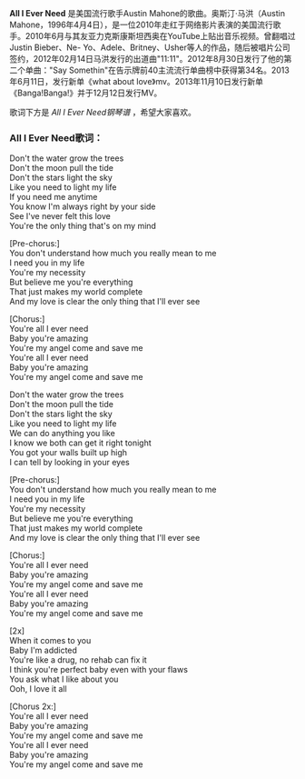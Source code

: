 

**All I Ever Need** 是美国流行歌手Austin Mahone的歌曲。奥斯汀·马洪（Austin
Mahone，1996年4月4日），是一位2010年走红于网络影片表演的美国流行歌手。2010年6月与其友亚力克斯康斯坦西奥在YouTube上贴出音乐视频。曾翻唱过Justin
Bieber、Ne-
Yo、Adele、Britney、Usher等人的作品，随后被唱片公司签约，2012年02月14日马洪发行的出道曲"11:11"。2012年8月30日发行了他的第二个单曲："Say
Somethin"在告示牌前40主流流行单曲榜中获得第34名。2013年6月11日，发行新单《what about
love》mv。2013年11月10日发行新单《Banga!Banga!》并于12月12日发行MV。

  
歌词下方是 _All I Ever Need钢琴谱_ ，希望大家喜欢。

### All I Ever Need歌词：

Don't the water grow the trees  
Don't the moon pull the tide  
Don't the stars light the sky  
Like you need to light my life  
If you need me anytime  
You know I'm always right by your side  
See I've never felt this love  
You're the only thing that's on my mind

[Pre-chorus:]  
You don't understand how much you really mean to me  
I need you in my life  
You're my necessity  
But believe me you're everything  
That just makes my world complete  
And my love is clear the only thing that I'll ever see

[Chorus:]  
You're all I ever need  
Baby you're amazing  
You're my angel come and save me  
You're all I ever need  
Baby you're amazing  
You're my angel come and save me

Don't the water grow the trees  
Don't the moon pull the tide  
Don't the stars light the sky  
Like you need to light my life  
We can do anything you like  
I know we both can get it right tonight  
You got your walls built up high  
I can tell by looking in your eyes

[Pre-chorus:]  
You don't understand how much you really mean to me  
I need you in my life  
You're my necessity  
But believe me you're everything  
That just makes my world complete  
And my love is clear the only thing that I'll ever see

[Chorus:]  
You're all I ever need  
Baby you're amazing  
You're my angel come and save me  
You're all I ever need  
Baby you're amazing  
You're my angel come and save me

[2x]  
When it comes to you  
Baby I'm addicted  
You're like a drug, no rehab can fix it  
I think you're perfect baby even with your flaws  
You ask what I like about you  
Ooh, I love it all

[Chorus 2x:]  
You're all I ever need  
Baby you're amazing  
You're my angel come and save me  
You're all I ever need  
Baby you're amazing  
You're my angel come and save me

